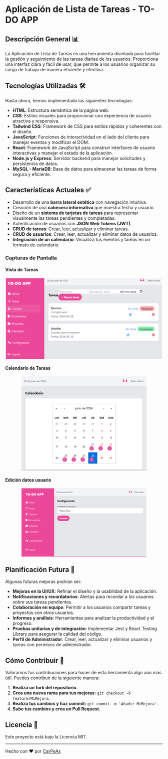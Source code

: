 # Aplicación de Lista de Tareas - TO-DO APP

## Descripción General 📊

La Aplicación de Lista de Tareas es una herramienta diseñada para facilitar la gestión y seguimiento de las tareas diarias de los usuarios. Proporciona una interfaz clara y fácil de usar, que permite a los usuarios organizar su carga de trabajo de manera eficiente y efectiva.

## Tecnologías Utilizadas 🛠️

Hasta ahora, hemos implementado las siguientes tecnologías:

- **HTML**: Estructura semántica de la página web.
- **CSS**: Estilos visuales para proporcionar una experiencia de usuario atractiva y responsiva.
- **Tailwind CSS**: Framework de CSS para estilos rápidos y coherentes con el diseño.
- **JavaScript**: Funciones de interactividad en el lado del cliente para manejar eventos y modificar el DOM.
- **React**: Framework de JavaScript para construir interfaces de usuario interactivas y manejar el estado de la aplicación.
- **Node.js y Express**: Servidor backend para manejar solicitudes y persistencia de datos.
- **MySQL - MariaDB**: Base de datos para almacenar las tareas de forma segura y eficiente.

## Características Actuales ✅

- Desarrollo de una **barra lateral estética** con navegación intuitiva.
- Creación de una **cabecera informativa** que muestra fecha y usuario.
- Diseño de un **sistema de tarjetas de tareas** para representar visualmente las tareas pendientes y completadas.
- Autenticación de usuarios con **JSON Web Tokens (JWT)**.
- **CRUD de tareas**: Crear, leer, actualizar y eliminar tareas.
- **CRUD de usuarios**: Crear, leer, actualizar y eliminar datos de usuarios.
- **Integración de un calendario**: Visualiza tus eventos y tareas en un formato de calendario.

### Capturas de Pantalla

#### Vista de Tareas
<img src="img/cap4.png" alt="Vista de Tareas" width="500" style="display: block; margin: auto;" />

#### Calendario de Tareas
<img src="img/cap2.png" alt="Vista de Tareas" width="400" style="display: block; margin: auto;" />


#### Edición datos usuario
<img src="img/cap3.png" alt="Vista de Tareas" width="400" style="display: block; margin: auto;" />

## Planificación Futura 🚀

Algunas futuras mejoras podrían ser:

- **Mejoras en la UI/UX**: Refinar el diseño y la usabilidad de la aplicación.
- **Notificaciones y recordatorios**: Alertas para recordar a los usuarios sobre sus tareas pendientes.
- **Colaboración en equipo**: Permitir a los usuarios compartir tareas y proyectos con otros usuarios.
- **Informes y análisis**: Herramientas para analizar la productividad y el progreso.
- **Pruebas unitarias y de integración**: Implementar Jest y React Testing Library para asegurar la calidad del código.
- **Perfil de Administrador**: Crear, leer, actualizar y eliminar usuarios y tareas con permisos de administrador.

## Cómo Contribuir 🤝

Valoramos tus contribuciones para hacer de esta herramienta algo aún más útil. Puedes contribuir de la siguiente manera:

1. **Realiza un fork del repositorio.**
2. **Crea una nueva rama para tus mejoras:** `git checkout -b feature/MiMejora`.
3. **Realiza tus cambios y haz commit:** `git commit -m 'Añadir MiMejora'`.
4. **Sube tus cambios y crea un Pull Request.**

## Licencia 📃

Este proyecto está bajo la Licencia MIT.

---

Hecho con ❤️ por [CarPeAs](https://github.com/CarPeAs) 

